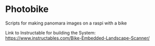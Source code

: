 # Photobike
Scripts for making panomara images on a raspi with a bike

Link to Instructable for building the System: 
https://www.instructables.com/Bike-Embedded-Landscape-Scanner/
